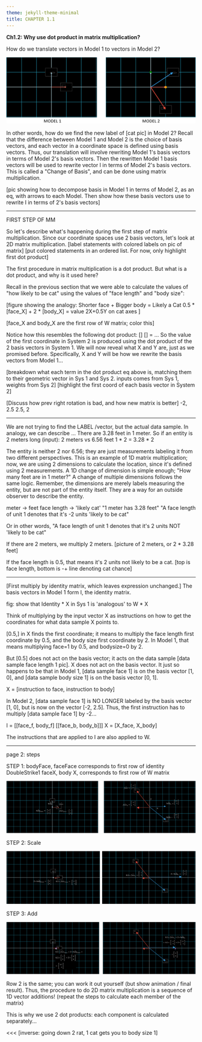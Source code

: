 ```yaml
---
theme: jekyll-theme-minimal
title: CHAPTER 1.1
---
```


**Ch1.2: Why use dot product in matrix multiplication?**
<!---WHY THE ALGEBRAIC PROCEDURE OF MATRIX MULTIPLICATION WORKS--->

How do we translate vectors in Model 1 to vectors in Model 2?

![2mod_vecs](/cob/2mod_vecs.PNG)

In other words, how do we find the new label of [cat pic] in Model 2? Recall that the difference between Model 1 and Model 2 is the choice of basis vectors, and each vector in a coordinate space is defined using basis vectors. Thus, our translation will involve rewriting Model 1's basis vectors in terms of Model 2's basis vectors. Then the rewritten Model 1 basis vectors will be used to rewrite vector I in terms of Model 2's basis vectors. This is called a "Change of Basis", and can be done using matrix multiplication. 

[pic showing how to decompose basis in Model 1 in terms of Model 2, as an eq, with arrows to each Model. Then show how these basis vectors use to rewrite I in terms of 2's basis vectors]

---
FIRST STEP OF MM

So let's describe what's happening during the first step of matrix multiplication. Since our coordinate spaces use 2 basis vectors, let's look at 2D matrix multiplication.
[label statements with colored labels on pic of matrix]
[put colored statements in an ordered list. For now, only highlight first dot product]

The first procedure in matrix multiplication is a dot product. But what is a dot product, and why is it used here?

Recall in the previous section that we were able to calculate the values of  "how likely to be cat" using the values of "face length" and "body size":

[figure showing the analogy: 
Shorter face + Bigger body = Likely a Cat
0.5 * [face_X] + 2 * [body_X] = value 2X+0.5Y on cat axes ]

[face_X and body_X are the first row of W matrix; color this]

Notice how this resembles the following dot product: [] [] = ...
So the value of the first coordinate in System 2 is produced using the dot product of the 2 basis vectors in System 1. We will now reveal what X and Y are, just as we promised before. Specifically, X and Y will be how we rewrite the basis vectors from Model 1...

[breakdown what each term in the dot product eq above is, matching them to their geometric vector in Sys 1 and Sys 2. inputs comes from Sys 1, weights from Sys 2]
[highlight the first coord of each basis vector in System 2]

[Discuss how prev right rotation is bad, and how new matrix is better]
-2, 2.5
2.5, 2

<!---
FOOTNOTE: WHY STRANGE PROCEDURE?

One question you may ask is: why does finding the answer to the first row of O require using the first row of W? 

The dot product adds two scaled vectors from the same dimension. To understand what the dot product is doing, all you need to know is why 1D vector addition works.

VECTOR ADDITION:
[First explain vector addition; everything follows from assuming it's true]
[show vectors as just values. elementary school addition / subtraction]

The reason we add vectors in 1D by placing the tail of B onto A, or vice versa, is because we can think of them simply as instructions: go left twice, then go right once.

...which is also shown in the 3Blue1Brown video [].

Explain more, with pics

... thus, the reason why the first row of O (colored) uses the first row of W (colored diff) is because we project down the vectors c and d only by their first coordinate, which is the first row of W.
--->

---

We are not trying to find the LABEL /vector, but the actual data sample. In analogy, we can describe ...
There are 3.28 feet in 1 meter. So if an entity is 2 meters long (input):
2 meters vs 6.56 feet
1 * 2 = 3.28 * 2

The entity is neither 2 nor 6.56; they are just measurements labeling it from two different perspectives. This is an example of 1D matrix multiplication; now, we are using 2 dimensions to calculate the location, since it's defined using 2 measurements.
A 1D change of dimension is simple enough; "How many feet are in 1 meter?" A change of multiple dimensions follows the same logic. Remember, the dimensions are merely labels measuring the entity, but are not part of the entity itself. They are a way for an outside observer to describe the entity.

meter -> feet
face length -> 'likely cat'
"1 meter has 3.28 feet"
"A face length of unit 1 denotes that it's -2 units 'likely to be cat"

Or in other words, "A face length of unit 1 denotes that it's 2 units NOT 'likely to be cat"

If there are 2 meters, we multiply 2 meters.
[picture of 2 meters, or 2 * 3.28 feet]

If the face length is 0.5, that means it's 2 units not likely to be a cat.
[top is face length, bottom is -+ line denoting cat chance]

---
[First multiply by identity matrix, which leaves expression unchanged.]
The basis vectors in Model 1 form I, the identity matrix.

fig: show that Identity * X in Sys 1 is 'analogous' to W * X

Think of multiplying by the input vector X as instructions on how to get the coordinates for what data sample X points to.

[0.5,] in X finds the first coordinate; it means to multiply the face length  first coordinate by 0.5, and the body size first coordinate by 2. In Model 1, that means multiplying face=1 by 0.5, and bodysize=0 by 2.

But [0.5] does not act on the basis vector; it acts on the data sample [data sample face length 1 pic].
X does not act on the basis vector. It just so happens to be that in Model 1, [data sample face 1] is on the basis vector [1, 0], and [data sample body size 1] is on the basis vector [0, 1].

X = [instruction to face, instruction to body]

In Model 2, [data sample face 1] is NO LONGER labeled by the basis vector [1, 0], but is now on the vector [-2, 2.5]. Thus, the first instruction has to multiply [data sample face 1] by -2...

I = [[face_f, body_f] [[face_b, body_b]]]
X = [X_face, X_body]

The instructions that are applied to I are also applied to W.

---
page 2: steps

STEP 1: bodyFace, faceFace corresponds to first row of identity DoubleStrike1
        faceX, body X, corresponds to first row of W matrix

![step1](/cob/1.2/step1.png)

STEP 2: Scale

![step2](/cob/1.2/step2.png)

STEP 3: Add

![step3](/cob/1.2/step3.png)

<!---[Explain side-by-side of dot product on Sys 1 on left, and on Sys 2 on right. Show same instructions from I are done on Sys 2, but require W since now the basis vectors that I targeted look different]--->


Row 2 is the same; you can work it out yourself (but show animation / final result). Thus, the procedure to do 2D matrix multiplication is a sequence of 1D vector additions! (repeat the steps to calculate each member of the matrix)

This is why we use 2 dot products: each component is calculated separately...

<<<
[inverse: going down 2 rat, 1 cat gets you to body size 1]

